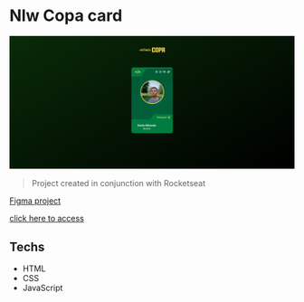 # Nlw Copa card

![preview](.github/preview.png)

> Project created in conjunction with Rocketseat

[Figma project](https://www.figma.com/file/bg3vWSaFeJWG2pN7WgRmLP/NLW-Copa-Card-(Copy))

[click here to access](https://denismiranda.github.io/Copa/)
## Techs

- HTML
- CSS
- JavaScript 